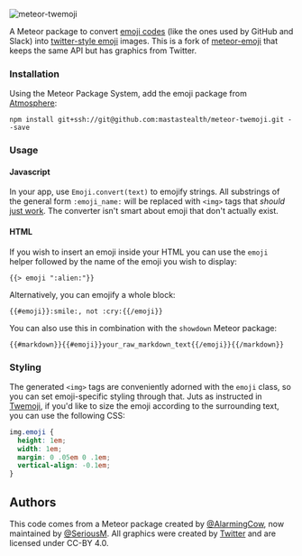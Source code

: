 ![meteor-twemoji](https://gc.david.tools/meteor-twemoji.svg)

A Meteor package to convert [emoji codes](http://www.emoji-cheat-sheet.com/) (like the ones used by GitHub and Slack) into [twitter-style emoji](http://twitter.github.io/twemoji/) images. This is a fork of [meteor-emoji](https://github.com/SeriousM/meteor-emoji) that keeps the same API but has graphics from Twitter.

### Installation

Using the Meteor Package System, add the emoji package from [Atmosphere](https://atmosphere.meteor.com/):

```
npm install git+ssh://git@github.com:mastastealth/meteor-twemoji.git --save
```

### Usage

#### Javascript

In your app, use `Emoji.convert(text)` to emojify strings. All substrings of the general form `:emoji_name:` will be replaced with `<img>` tags that *should* [just work](http://codinghorror.typepad.com/.a/6a0120a85dcdae970b0128776ff992970c-pi). The converter isn't smart about emoji that don't actually exist.

#### HTML

If you wish to insert an emoji inside your HTML you can use the `emoji` helper followed by the name of the emoji you wish to display:

```
{{> emoji ":alien:"}}
```

Alternatively, you can emojify a whole block:

```
{{#emoji}}:smile:, not :cry:{{/emoji}}
```

You can also use this in combination with the `showdown` Meteor package:

```
{{#markdown}}{{#emoji}}your_raw_markdown_text{{/emoji}}{{/markdown}}
```

### Styling

The generated `<img>` tags are conveniently adorned with the `emoji` class, so you can set emoji-specific styling through that. Juts as instructed in [Twemoji](https://github.com/twitter/twemoji#inline-styles), if you'd like to size the emoji according to the surrounding text, you can use the following CSS:

```css
img.emoji {
  height: 1em;
  width: 1em;
  margin: 0 .05em 0 .1em;
  vertical-align: -0.1em;
}
```

## Authors

This code comes from a Meteor package created by [@AlarmingCow](https://github.com/AlarmingCow/meteor-emoji), now maintained by [@SeriousM](https://github.com/SeriousM/meteor-emoji). All graphics were created by [Twitter](https://github.com/twitter/twemoji) and are licensed under CC-BY 4.0.
